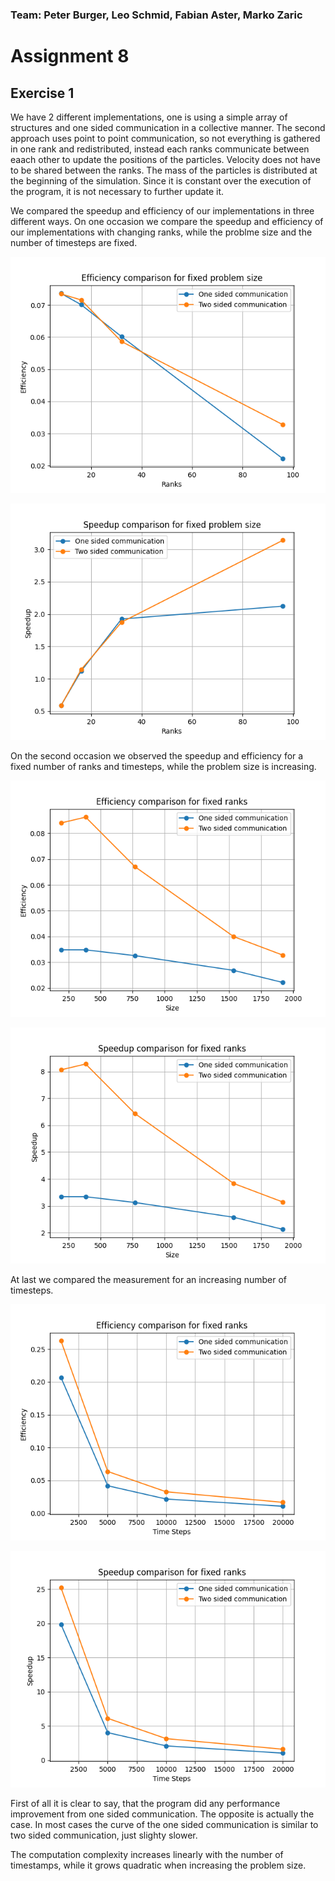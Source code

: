 ### Team: Peter Burger, Leo Schmid, Fabian Aster, Marko Zaric
# Assignment 8

## Exercise 1

We have 2 different implementations, one is using a simple array of structures and one sided communication in a collective manner. The second approach uses point to point communication, so not everything is gathered in one rank and redistributed, instead each ranks communicate between eaach other to update the positions of the particles. Velocity does not have to be shared between the ranks. The mass of the particles is distributed at the beginning of the simulation. Since it is constant over the execution of the program, it is not necessary to further update it.

We compared the speedup and efficiency of our implementations in three different ways. On one occasion we compare the speedup and efficiency of our implementations with changing ranks, while the problme size and the number of timesteps are fixed.

![Benchmarks](assets/efficiency_ranks_diff.png)

![Benchmarks](assets/speedup_ranks_diff.png)

On the second occasion we observed the speedup and efficiency for a fixed number of ranks and timesteps, while the problem size is increasing.

![Benchmarks](assets/efficiency_size_diff.png)

![Benchmarks](assets/speedup_size_diff.png)

At last we compared the measurement for an increasing number of timesteps.

![Benchmarks](assets/efficiency_timesteps.png)

![Benchmarks](assets/speedup_timesteps.png)

First of all it is clear to say, that the program did any performance improvement from one sided communication. The opposite is actually the case. In most cases the curve of the one sided communication is similar to two sided communication, just slighty slower.

The computation complexity increases linearly with the number of timestamps, while it grows quadratic when increasing the problem size. 